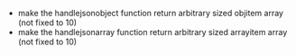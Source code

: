 - make the handlejsonobject function return arbitrary sized objitem array (not fixed to 10)
- make the handlejsonarray function return arbitrary sized arrayitem array (not fixed to 10)